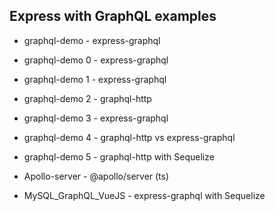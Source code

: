 ## Express with GraphQL examples

- graphql-demo - express-graphql
- graphql-demo 0 - express-graphql
- graphql-demo 1 - express-graphql
- graphql-demo 2 - graphql-http
- graphql-demo 3 - express-graphql
- graphql-demo 4 - graphql-http vs express-graphql
- graphql-demo 5 - graphql-http with Sequelize

- Apollo-server - @apollo/server (ts)
- MySQL_GraphQL_VueJS - express-graphql with Sequelize
